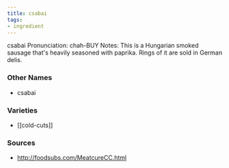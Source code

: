 ```yaml
---
title: csabai
tags:
- ingredient
---
```

csabai Pronunciation: chah-BUY Notes: This is a Hungarian smoked sausage that's heavily seasoned with paprika. Rings of it are sold in German delis.

### Other Names

* csabai

### Varieties

* [[cold-cuts]]

### Sources
* http://foodsubs.com/MeatcureCC.html
